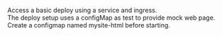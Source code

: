 Access a basic deploy using a service and ingress.  
The deploy setup uses a configMap as test to provide mock web page. Create a configmap named mysite-html before starting.

